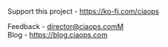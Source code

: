 Support this project - https://ko-fi.com/ciaops

Feedback - director@ciaops.comM</br>
Blog - https://blog.ciaops.com